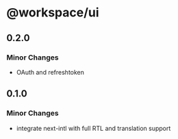 # @workspace/ui

## 0.2.0

### Minor Changes

- OAuth and refreshtoken

## 0.1.0

### Minor Changes

- integrate next-intl with full RTL and translation support
